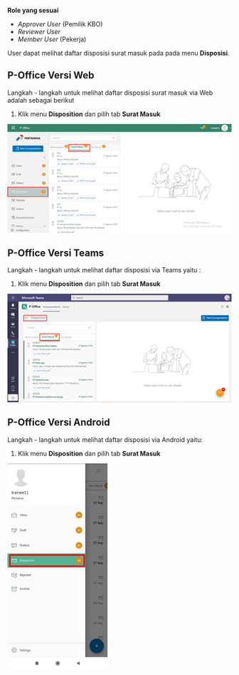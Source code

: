 **Role yang sesuai**

- *Approver User* (Pemilik KBO)
- *Reviewer User*
- *Member User* (Pekerja) 

User dapat melihat daftar disposisi surat masuk pada pada menu **Disposisi**. 

## **P-Office Versi Web**

Langkah - langkah untuk melihat daftar disposisi surat masuk via Web adalah sebagai berikut

1.	Klik menu **Disposition** dan pilih tab **Surat Masuk**

![gambar](SuratMasuk/SM_Web/SM21.png)


## **P-Office Versi Teams**

Langkah - langkah untuk melihat daftar disposisi via Teams yaitu :

1.	Klik menu **Disposition** dan pilih tab **Surat Masuk**

![gambar](SuratMasuk/SM_Teams/SM24.png)

## **P-Office Versi Android**

Langkah - langkah untuk melihat daftar disposisi via Android yaitu:
 
 1. Klik menu **Disposition** dan pilih tab **Surat Masuk**

![gambar](SuratMasuk/SM_Android/Daftardisposisi/A01.jpg)



